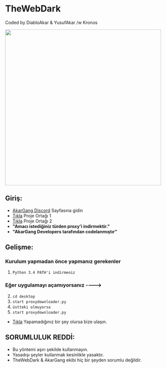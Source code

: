# TheWebDark
Coded by DiabloAkar & YusufAkar /w Kronos

<img src="https://media.discordapp.net/attachments/860280965799870464/872048664145707018/standard_1.gif" width="500" />

## Giriş:

- [AkarGang Discord](https://discord.gg/6zWuHBmxvX) Sayfasına gidin
- [Tıkla](https://github.com/YusufAkartr) Proje Ortağı 1
- [Tıkla](https://github.com/BunyaminEfe) Proje Ortağı 2
-  **"Amacı istediğiniz türden proxy'i indirmektir."** 
-  **"AkarGang Developers tarafından codelanmıştır"**

## Gelişme:

### Kurulum yapmadan önce yapmanız gerekenler

1. `Python 3.4 PATH'i indirmeniz`
### Eğer uygulamayı açamıyorsanız ---->
2. `cd desktop`
3. `start proxydownloader.py`
3. `üstteki olmuyorsa`
4. `start proxydownloader.py`

-  [Tıkla](https://discord.gg/akargang) Yapamadığınız bir şey olursa bize ulaşın.


## SORUMLULUK REDDİ:
- Bu yöntemi aşırı şekilde kullanmayın.
 - Yasadışı şeyler kullanmak kesinlikle yasaktır.
 - TheWebDark & AkarGang ekibi hiç bir şeyden sorumlu değildir.



